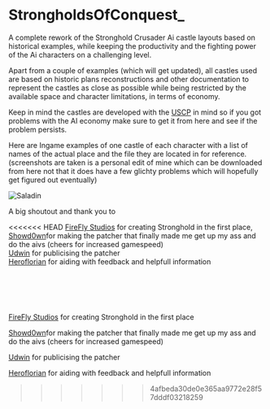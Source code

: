# StrongholdsOfConquest_

A complete rework of the Stronghold Crusader Ai castle layouts based on historical examples, while keeping the productivity and the fighting power of the Ai characters on a challenging level. 

Apart from a couple of examples (which will get updated), all castles used are based on historic plans reconstructions and other documentation to represent the castles as close as possible while being restricted by the available space and character limitations, in terms of economy.

Keep in mind the castles are developed with the [USCP](https://github.com/Sh0wdown/UnofficialCrusaderPatch/releases) in mind so if you got problems with the AI economy make sure to get it from here and see if the problem persists.


Here are Ingame examples of one castle of each character with a list of names of the actual place and the file they are located in for reference. (screenshots are taken is a personal edit of mine which can be downloaded from here not that it does have a few glichty problems which will hopefully get figured out eventually)

![Saladin](https://github.com/Monsterfisch/StrongholdsOfConquest_/raw/master/presentation/saladin.jpg)



A big shoutout and thank you to 

<<<<<<< HEAD
[FireFly Studios](https://fireflyworlds.com/) for creating Stronghold in the first place,	
[Showd0wn](https://github.com/Sh0wdown)for making the patcher that finally made me get up my ass and do the aivs (cheers for increased gamespeed)	
[Udwin](https://www.youtube.com/user/UdwinLP) for publicising the patcher	
[Heroflorian](https://github.com/Heroesflorian) for aiding with feedback and helpfull information	

&nbsp;  
=======
[FireFly Studios](https://fireflyworlds.com/) for creating Stronghold in the first place

[Showd0wn](https://github.com/Sh0wdown)for making the patcher that finally made me get up my ass and do the aivs (cheers for increased gamespeed)

[Udwin](https://www.youtube.com/user/UdwinLP) for publicising the patcher

[Heroflorian](https://github.com/Heroesflorian) for aiding with feedback and helpfull information
>>>>>>> 4afbeda30de0e365aa9772e28f57dddf03218259
